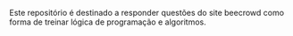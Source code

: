 Este repositório é destinado a responder questões do site beecrowd como forma de treinar lógica de programação e algoritmos.